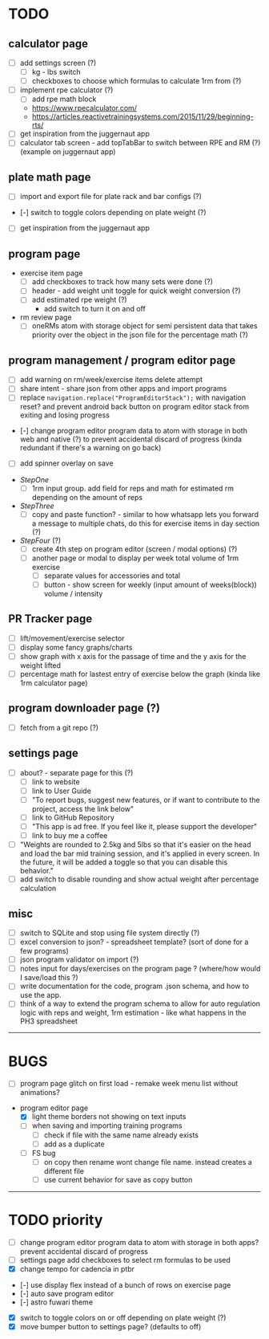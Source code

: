 # TODO

## calculator page
  - [ ] add settings screen (?)
    - [ ] kg - lbs switch
    - [ ] checkboxes to choose which formulas to calculate 1rm from (?)
  - [ ] implement rpe calculator (?)
    - [ ] add rpe math block
    - https://www.rpecalculator.com/
    - https://articles.reactivetrainingsystems.com/2015/11/29/beginning-rts/
  - [ ] get inspiration from the juggernaut app
  - [ ] calculator tab screen - add topTabBar to switch between RPE and RM (?) (example on juggernaut app)

## plate math page
  - [ ] import and export file for plate rack and bar configs (?)
  - [-] switch to toggle colors depending on plate weight (?)
  - [ ] get inspiration from the juggernaut app

## program page
  - exercise item page
    - [ ] add checkboxes to track how many sets were done (?)
    - [ ] header - add weight unit toggle for quick weight conversion (?)
    - [ ] add estimated rpe weight (?)
      - add switch to turn it on and off
  - rm review page
    - [ ] oneRMs atom with storage object for semi persistent data that takes priority over the object in the json file for the percentage math (?)

## program management / program editor page
  - [ ] add warning on rm/week/exercise items delete attempt
  - [ ] share intent - share json from other apps and import programs
  - [ ] replace `navigation.replace("ProgramEditorStack");` with navigation reset? and prevent android back button on program editor stack from exiting and losing progress
  - [-] change program editor program data to atom with storage in both web and native (?) to prevent accidental discard of progress (kinda redundant if there's a warning on go back)
  - [ ] add spinner overlay on save
  - *StepOne*
    - [ ] 1rm input group. add field for reps and math for estimated rm depending on the amount of reps
  - *StepThree*
    - [ ] copy and paste function? - similar to how whatsapp lets you forward a message to multiple chats, do this for exercise items in day section (?)
  - *StepFour* (?)
    - [ ] create 4th step on program editor (screen / modal options) (?)
    - [ ] another page or modal to display per week total volume of 1rm exercise
      - [ ] separate values for accessories and total
      - [ ] button - show screen for weekly (input amount of weeks(block)) volume / intensity

## PR Tracker page
  - [ ] lift/movement/exercise selector
  - [ ] display some fancy graphs/charts
  - [ ] show graph with x axis for the passage of time and the y axis for the weight lifted
  - [ ] percentage math for lastest entry of exercise below the graph (kinda like 1rm calculator page)

## program downloader page (?)
  - [ ] fetch from a git repo (?)

## settings page
  - [ ] about? - separate page for this (?)
    - [ ] link to website
    - [ ] link to User Guide
    - [ ] "To report bugs, suggest new features, or if want to contribute to the project, access the link below"
    - [ ] link to GitHub Repository
    - [ ] "This app is ad free. If you feel like it, please support the developer"
    - [ ] link to buy me a coffee
  - [ ] "Weights are rounded to 2.5kg and 5lbs so that it's easier on the head and load the bar mid training session, and it's applied in every screen. In the future, it will be added a toggle so that you can disable this behavior."
  - [ ] add switch to disable rounding and show actual weight after percentage calculation

## misc
  - [ ] switch to SQLite and stop using file system directly (?)
  - [ ] excel conversion to json? - spreadsheet template? (sort of done for a few programs)
  - [ ] json program validator on import (?)
  - [ ] notes input for days/exercises on the program page ? (where/how would I save/load this ?)
  - [ ] write documentation for the code, program .json schema, and how to use the app.
  - [ ] think of a way to extend the program schema to allow for auto regulation logic with reps and weight, 1rm estimation - like what happens in the PH3 spreadsheet

---

# BUGS

- [ ] program page glitch on first load - remake week menu list without animations?

- program editor page
  - [x] light theme borders not showing on text inputs
  - [ ] when saving and importing training programs
    - [ ] check if file with the same name already exists
    - [ ] add as a duplicate
  - [ ] FS bug
    - [ ] on copy then rename wont change file name. instead creates a different file
    - [ ] use current behavior for save as copy button

---

# TODO priority

- [ ] change program editor program data to atom with storage in both apps? prevent accidental discard of progress
- [ ] settings page add checkboxes to select rm formulas to be used
- [x] change tempo for cadencia in ptbr
- [-] use display flex instead of a bunch of rows on exercise page
- [-] auto save program editor
- [-] astro fuwari theme
- [x] switch to toggle colors on or off depending on plate weight (?)
- [x] move bumper button to settings page? (defaults to off)
